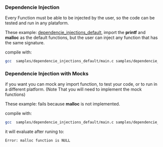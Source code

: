 

### Dependencie Injection
Every Function must be able to be injected by the user, so the code can be tested and run in any plataform.

These example: [dependencie_injections_default](/samples/dependencie_injections_default/main.c), import the **printf** and **malloc** as the default functions, but the user can inject any function that has the same signature.

compile with:
```bash
gcc  samples/dependencie_injections_default/main.c samples/dependencie_injections_default/dtw.c
```


### Dependencie Injection with Mocks
if you want you can mock any import function, to test your code, or to run in a different platform. (Note That you will need to implement the mock functions)

These example: fails because **malloc** is not implemented.

compile with:
```bash
gcc  samples/dependencie_injections_default/main.c samples/dependencie_injections_default/dtw.c -DDTW_1_0_0_MOCK_STDLIB_H
```
it will evaluate after runing to:
```bash
Error: malloc function is NULL
```